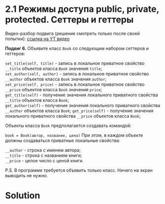 # 2.1 Режимы доступа public, private, protected. Сеттеры и геттеры

Видео-разбор подвига (решение смотреть только
после своей попытки): [ссылка на YT видео](https://youtu.be/w0SAD6zNLlw)

**Подвиг 6.** Объявите класс `Book` со следующим
набором сеттеров и геттеров:

`set_title(self, title)` - запись в локальное
приватное свойство `__title` объектов класса `Book`
значения `title`;\
`set_author(self, author)` - запись в локальное
приватное свойство `__author` объектов класса
`Book` значения `author`;\
`set_price(self, price)` - запись в локальное 
приватное свойство `__price` объектов класса `Book`
значения `price`;\
`get_title(self)` - получение значения локального
приватного свойства `__title` объектов класса `Book`;\
`get_author(self)` - получение значения локального
приватного свойства `__author` объектов класса `Book`;
`get_price(self)` - получение значения локального
приватного свойства `__price` объектов класса `Book`;

Объекты класса `Book` предполагается создавать командой:

`book = Book(автор, название, цена)`
При этом, в каждом объекте должны создаваться
приватные локальные свойства:

`__author` - строка с именем автора;\
`__title` - строка с названием книги;\
`__price` - целое число с ценой книги.

P.S. В программе требуется объявить только класс.
Ничего на экран выводить не нужно.

# Solution

```

```
